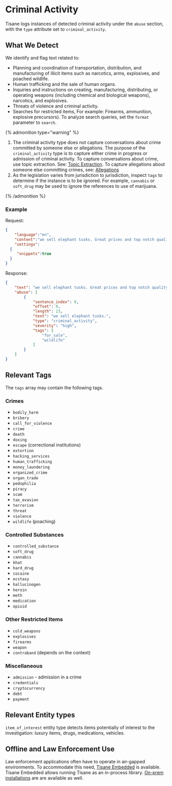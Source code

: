 # Criminal Activity

Tisane logs instances of detected criminal activity under the `abuse` section, with the `type` attribute set to `criminal_activity`. 

## What We Detect

We identify and flag text related to:

- Planning and coordination of transportation, distribution, and manufacturing of illicit items such as narcotics, arms, explosives, and poached wildlife.
- Human trafficking and the sale of human organs.
- Inquiries and instructions on creating, manufacturing, distributing, or operating weapons (including chemical and biological weapons), narcotics, and explosives.
- Threats of violence and criminal activity.
- Searches for restricted items, For example: Firearms, ammunition, explosive precursors). To analyze search queries, set the `format` parameter to `search`.

{% admonition type="warning" %}

1. The criminal activity type does not capture conversations about crime committed by someone else or allegations. The purpose of the `criminal_activity` type is to capture either crime in progress or admission of criminal activity. To capture conversations about crime, use topic extraction. See: [Topic Extraction](/guides/features/@l10n/ru/topics.md). To capture allegations about someone else committing crimes, see: [Allegations](./allegation.md)
2. As the legislation varies from jurisdiction to jurisdiction, inspect `tags` to determine if the instance is to be ignored. For example, `cannabis` or `soft_drug` may be used to ignore the references to use of marijuana.

{% /admonition %}

### Example

Request:

```json
{
	"language":"en",
	"content":"we sell elephant tusks. Great prices and top notch quality!", 
	"settings": 
  {
	 "snippets":true
  }
}
```

Response:
```json
{
	"text": "we sell elephant tusks. Great prices and top notch quality!",
	"abuse": [
		{
			"sentence_index": 0,
			"offset": 0,
			"length": 23,
			"text": "we sell elephant tusks.",
			"type": "criminal_activity",
			"severity": "high",
			"tags": [
				"for_sale",
				"wildlife"
			]
		}
	]
}
```

## Relevant Tags

The `tags` array may contain the following tags.

### Crimes

* `bodily_harm`
* `bribery`
* `call_for_violence`
* `crime`
* `death`
* `doxing`
* `escape` (correctional institutions)
* `extortion`
* `hacking_services`
* `human_trafficking`
* `money_laundering`
* `organized_crime`
* `organ_trade`
* `pedophilia`
* `piracy`
* `scam`
* `tax_evasion`
* `terrorism`
* `threat`
* `violence`
* `wildlife` (poaching)

### Controlled Substances

* `controlled_substance`
* `soft_drug`
* `cannabis`
* `khat`
* `hard_drug`
* `cocaine`
* `ecstasy`
* `hallucinogen`
* `heroin`
* `meth`
* `medication`
* `opioid`

### Other Restricted Items

* `cold_weapons`
* `explosives`
* `firearms`
* `weapon`
* `contraband` (depends on the context)

### Miscellaneous

* `admission` - admission in a crime
* `credentials`
* `cryptocurrency`
* `debt`
* `payment`

## Relevant Entity types

`item_of_interest` entity type detects items potentially of interest to the investigation: luxury items, drugs, medications, vehicles.

## Offline and Law Enforcement Use

Law enforcement applications often have to operate in air-gapped environments. To accommodate this need, [Tisane Embedded](/sdks/@l10n/ru/index.md) is available. Tisane Embedded allows running Tisane as an in-process library. [On-prem installations](/guides/deployment/onprem) are are available as well. 


